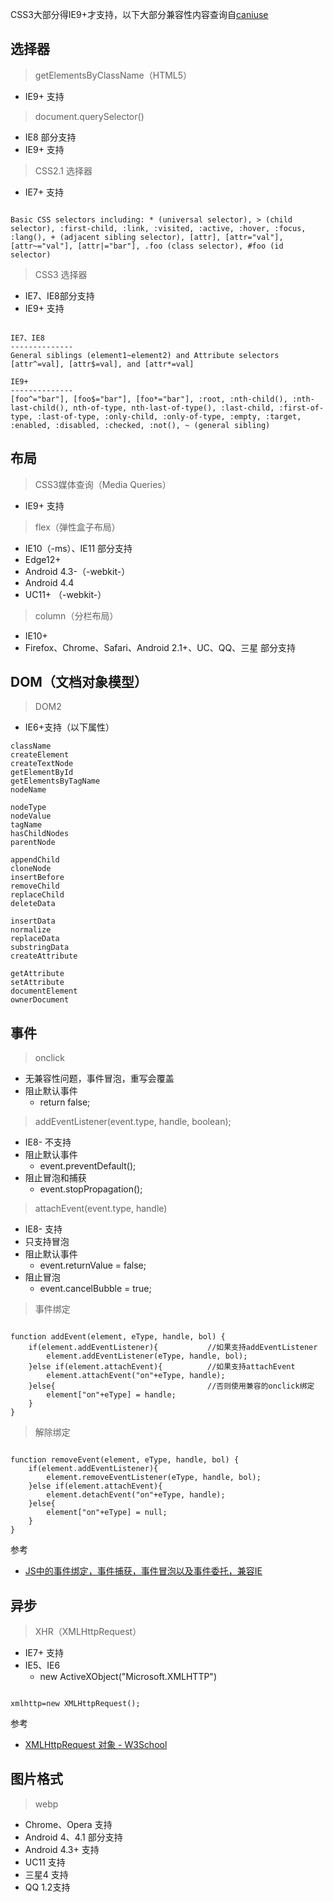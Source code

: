 CSS3大部分得IE9+才支持，以下大部分兼容性内容查询自[caniuse](http://caniuse.com/)

## 选择器

> getElementsByClassName（HTML5）

* IE9+ 支持

> document.querySelector()

* IE8 部分支持
* IE9+ 支持

> CSS2.1 选择器

* IE7+ 支持

```

Basic CSS selectors including: * (universal selector), > (child selector), :first-child, :link, :visited, :active, :hover, :focus, :lang(), + (adjacent sibling selector), [attr], [attr="val"], [attr~="val"], [attr|="bar"], .foo (class selector), #foo (id selector)

```

> CSS3 选择器

* IE7、IE8部分支持
* IE9+ 支持

```

IE7、IE8
--------------
General siblings (element1~element2) and Attribute selectors [attr^=val], [attr$=val], and [attr*=val]

IE9+
--------------
[foo^="bar"], [foo$="bar"], [foo*="bar"], :root, :nth-child(), :nth-last-child(), nth-of-type, nth-last-of-type(), :last-child, :first-of-type, :last-of-type, :only-child, :only-of-type, :empty, :target, :enabled, :disabled, :checked, :not(), ~ (general sibling)

```

## 布局

> CSS3媒体查询（Media Queries）

* IE9+ 支持

> flex（弹性盒子布局）

* IE10（-ms）、IE11 部分支持
* Edge12+
* Android 4.3-（-webkit-）
* Android 4.4
* UC11+ （-webkit-）

> column（分栏布局）

* IE10+
* Firefox、Chrome、Safari、Android 2.1+、UC、QQ、三星 部分支持

## DOM（文档对象模型）

> DOM2

* IE6+支持（以下属性）

```
className
createElement
createTextNode
getElementById
getElementsByTagName
nodeName

nodeType
nodeValue
tagName
hasChildNodes
parentNode

appendChild
cloneNode
insertBefore
removeChild
replaceChild
deleteData

insertData
normalize
replaceData
substringData
createAttribute

getAttribute
setAttribute
documentElement
ownerDocument
```

## 事件

> onclick

* 无兼容性问题，事件冒泡，重写会覆盖
* 阻止默认事件
	* return false;

> addEventListener(event.type, handle, boolean);

* IE8- 不支持
* 阻止默认事件
	* event.preventDefault();
* 阻止冒泡和捕获
	* event.stopPropagation();

> attachEvent(event.type, handle)

* IE8- 支持
* 只支持冒泡
* 阻止默认事件
	* event.returnValue = false;
* 阻止冒泡
	* event.cancelBubble = true;

> 事件绑定

```

function addEvent(element, eType, handle, bol) {
    if(element.addEventListener){           //如果支持addEventListener
        element.addEventListener(eType, handle, bol);
    }else if(element.attachEvent){          //如果支持attachEvent
        element.attachEvent("on"+eType, handle);
    }else{                                  //否则使用兼容的onclick绑定
        element["on"+eType] = handle;
    }
}

```

> 解除绑定

```

function removeEvent(element, eType, handle, bol) {
    if(element.addEventListener){
        element.removeEventListener(eType, handle, bol);
    }else if(element.attachEvent){
        element.detachEvent("on"+eType, handle);
    }else{
        element["on"+eType] = null;
    }
}

```

参考

* [JS中的事件绑定，事件捕获，事件冒泡以及事件委托，兼容IE](http://www.cnblogs.com/zhangmingze/p/4864367.html)

## 异步

> XHR（XMLHttpRequest）

* IE7+ 支持
* IE5、IE6
	* new ActiveXObject("Microsoft.XMLHTTP")

```

xmlhttp=new XMLHttpRequest();

```

参考

* [XMLHttpRequest 对象 - W3School](http://www.w3school.com.cn/xml/xml_http.asp)

## 图片格式

> webp

* Chrome、Opera 支持
* Android 4、4.1 部分支持
* Android 4.3+ 支持
* UC11 支持
* 三星4 支持
* QQ 1.2支持